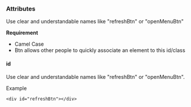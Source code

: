 ### Attributes
Use clear and understandable names like "refreshBtn" or "openMenuBtn"

__Requirement__

- Camel Case
- Btn allows other people to quickly associate an element to this id/class 

#### id
Use clear and understandable names like "refreshBtn" or "openMenuBtn". 

Example
```
<div id="refreshBtn"></div>
```
